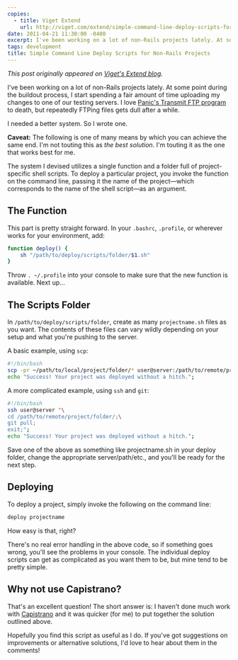 ```yaml
---
copies:
  - title: Viget Extend
    url: http://viget.com/extend/simple-command-line-deploy-scripts-for-non-rails-projects
date: 2011-04-21 11:30:00 -0400
excerpt: I've been working on a lot of non-Rails projects lately. At some point during the buildout process, I start spending a fair amount of time uploading my changes to one of our testing servers. I needed a better system. So I wrote one.
tags: development
title: Simple Command Line Deploy Scripts for Non-Rails Projects
---
```


_This post originally appeared on [Viget's Extend blog](http://viget.com/extend/simple-command-line-deploy-scripts-for-non-rails-projects)._

I've been working on a lot of non-Rails projects lately. At some point during the buildout process, I start spending a fair amount of time uploading my changes to one of our testing servers. I love [Panic's Transmit FTP program](http://www.panic.com/transmit) to death, but repeatedly FTPing files gets dull after a while.

I needed a better system. So I wrote one.

**Caveat:** The following is one of many means by which you can achieve the same end. I'm not touting this as _the best solution_. I'm touting it as the one that works best for me.

The system I devised utilizes a single function and a folder full of project-specific shell scripts. To deploy a particular project, you invoke the function on the command line, passing it the name of the project—which corresponds to the name of the shell script—as an argument.


## The Function

This part is pretty straight forward. In your `.bashrc`, `.profile`, or wherever works for your environment, add:

```sh
function deploy() {
    sh "/path/to/deploy/scripts/folder/$1.sh"
}
```

Throw `. ~/.profile` into your console to make sure that the new function is available. Next up…


## The Scripts Folder

In `/path/to/deploy/scripts/folder`, create as many `projectname.sh` files as you want. The contents of these files can vary wildly depending on your setup and what you're pushing to the server.

A basic example, using `scp`:

```sh
#!/bin/bash
scp -pr ~/path/to/local/project/folder/* user@server:/path/to/remote/project/folder;
echo "Success! Your project was deployed without a hitch.";
```

A more complicated example, using `ssh` and `git`:

```sh
#!/bin/bash
ssh user@server "\
cd /path/to/remote/project/folder/;\
git pull;
exit;";
echo "Success! Your project was deployed without a hitch.";
```

Save one of the above as something like projectname.sh in your deploy folder, change the appropriate server/path/etc., and you'll be ready for the next step.


## Deploying

To deploy a project, simply invoke the following on the command line:

```sh
deploy projectname
```

How easy is that, right?

There's no real error handling in the above code, so if something goes wrong, you'll see the problems in your console. The individual deploy scripts can get as complicated as you want them to be, but mine tend to be pretty simple.


## Why not use Capistrano?

That's an excellent question! The short answer is: I haven't done much work with [Capistrano](https://github.com/capistrano/capistrano) and it was quicker (for me) to put together the solution outlined above.

Hopefully you find this script as useful as I do. If you've got suggestions on improvements or alternative solutions, I'd love to hear about them in the comments!